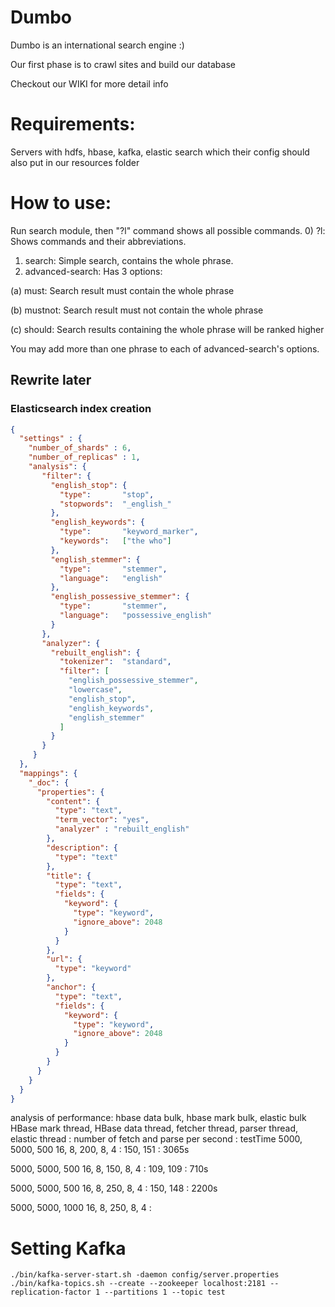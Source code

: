 # Dumbo
Dumbo is an international search engine :)

Our first phase is to crawl sites and build our database


Checkout our WIKI for more detail info

# Requirements:
Servers with hdfs, hbase, kafka, elastic search which their config should also put in our resources folder


# How to use:
Run search module, then "?l" command shows all possible commands.
0) ?l: Shows commands and their abbreviations.
1) search: Simple search, contains the whole phrase.
2) advanced-search: Has 3 options:

(a) must: Search result must contain the whole phrase 

(b) mustnot: Search result must not contain the whole phrase

(c) should: Search results containing the whole phrase will be ranked higher
 
 You may add more than one phrase to each of advanced-search's options.
 
 ## Rewrite later
 ### Elasticsearch index creation
 ```json
 {
   "settings" : {
     "number_of_shards" : 6,
     "number_of_replicas" : 1,
     "analysis": {
        "filter": {
          "english_stop": {
            "type":       "stop",
            "stopwords":  "_english_" 
          },
          "english_keywords": {
            "type":       "keyword_marker",
            "keywords":   ["the who"] 
          },
          "english_stemmer": {
            "type":       "stemmer",
            "language":   "english"
          },
          "english_possessive_stemmer": {
            "type":       "stemmer",
            "language":   "possessive_english"
          }
        },
        "analyzer": {
          "rebuilt_english": {
            "tokenizer":  "standard",
            "filter": [
              "english_possessive_stemmer",
              "lowercase",
              "english_stop",
              "english_keywords",
              "english_stemmer"
            ]
          }
        }
      }  
   },
   "mappings": {
     "_doc": {
       "properties": {
         "content": {
           "type": "text",
           "term_vector": "yes",
           "analyzer" : "rebuilt_english"
         },
         "description": {
           "type": "text"
         },
         "title": {
           "type": "text",
           "fields": {
             "keyword": {
               "type": "keyword",
               "ignore_above": 2048
             }
           }
         },
         "url": {
           "type": "keyword"
         },
         "anchor": {
           "type": "text",
           "fields": {
             "keyword": {
               "type": "keyword",
               "ignore_above": 2048
             }
           }
         }
       }
     }
   }
 }
```

analysis of performance:
hbase data bulk, hbase mark bulk, elastic bulk
HBase mark thread, HBase data thread, fetcher thread, parser thread, elastic thread : number of fetch and parse per second : testTime
5000, 5000, 500
16, 8, 200, 8, 4 : 150, 151 : 3065s

5000, 5000, 500
16, 8, 150, 8, 4 : 109, 109 : 710s

5000, 5000, 500
16, 8, 250, 8, 4 : 150, 148 : 2200s

5000, 5000, 1000
16, 8, 250, 8, 4 : 







# Setting Kafka

```$xslt
./bin/kafka-server-start.sh -daemon config/server.properties
./bin/kafka-topics.sh --create --zookeeper localhost:2181 --replication-factor 1 --partitions 1 --topic test


```